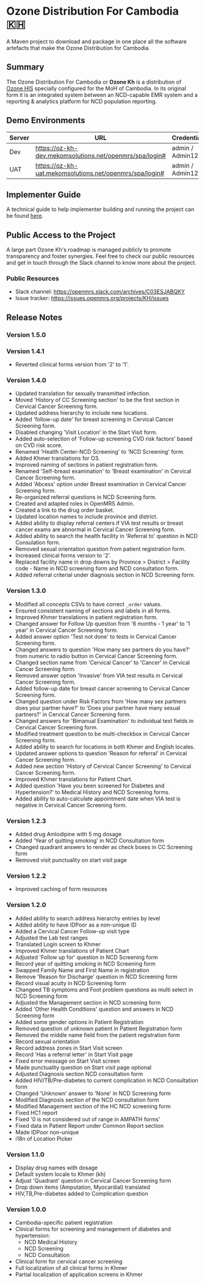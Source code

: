 # Ozone Distribution For Cambodia 🇰🇭

A Maven project to download and package in one place all the software artefacts that make the Ozone Distribution for Cambodia.

## Summary

The Ozone Distribution For Cambodia or **Ozone Kh** is a distribution of [Ozone HIS](https://www.ozone-his.com) specially configured for the MoH of Cambodia. In its original form it is an integrated system between an NCD-capable EMR system and a reporting & analytics platform for NCD population reporting.

## Demo Environments

| Server   | URL                                                          | Credentials      |
|----------|--------------------------------------------------------------|------------------|
| Dev      | https://oz-kh-dev.mekomsolutions.net/openmrs/spa/login#      | admin / Admin123 |
| UAT      | https://oz-kh-uat.mekomsolutions.net/openmrs/spa/login# | admin / Admin123   |

## Implementer Guide

A technical guide to help implementer building and running the project can be found [here](readme/impl-guide.md).

## Public Access to the Project

A large part Ozone Kh's roadmap is managed publicly to promote transparency and foster synergies. Feel free to check our public resources and get in touch through the Slack channel to know more about the project.

### Public Resources

* Slack channel: https://openmrs.slack.com/archives/C03ESJABQKY
* Issue tracker: https://issues.openmrs.org/projects/KH/issues

## Release Notes

### Version 1.5.0

### Version 1.4.1
* Reverted clinical forms version from '2' to '1'.

### Version 1.4.0
* Updated translation for sexually transmitted infection.
* Moved 'History of CC Screening section' to be the first section in Cervical Cancer Screening form.
* Updated address hierarchy to include new locations.
* Added 'follow-up date' for breast screening in Cervical Cancer Screening form.
* Disabled changing 'Visit Location' in the Start Visit form.
* Added auto-selection of 'Follow-up screening CVD risk factors' based on CVD risk score.
* Renamed 'Health Center-NCD Screening' to 'NCD Screening' form.
* Added Khmer translations for O3.
* Improved naming of sections in patient registration form.
* Renamed 'Self-breast examination' to 'Breast examination' in Cervical Cancer Screening form.
* Added 'Abcess' option under Breast examination in Cervical Cancer Screening form.
* Re-organized referral questions in NCD Screening form.
* Created and adapted roles in OpenMRS Admin.
* Created a link to the drug order basket.
* Updated location names to include province and district.
* Added ability to display referral centers if VIA test results or breast cancer exams are abnormal in Cervical Cancer Screening form.
* Added ability to search the health facility in 'Referral to' question in NCD Consulation form.
* Removed sexual orientation question from patient registration form.
* Increased clinical forms version to '2'.
* Replaced facility name in drop downs by Province > District > Facility code - Name in NCD screening form and NCD consultation form.
* Added referral criterial under diagnosis section in NCD Screening form.

### Version 1.3.0
* Modified all concepts CSVs to have correct `_order` values.
* Ensured consistent naming of sections and labels in all forms.
* Improved Khmer translations in patient registration form.
* Changed answer for Follow Up question from '6 months - 1 year' to '1 year' in Cervical Cancer Screening form.
* Added answer option 'Test not done' to tests in Cervical Cancer Screening form.
* Changed answers to question 'How many sex partners do you have?' from numeric to radio button in Cervical Cancer Screening form.
* Changed section name from 'Cervical Cancer' to 'Cancer' in Cervical Cancer Screening form.
* Removed answer option 'Invasive' from VIA test results in Cervical Cancer Screening form.
* Added follow-up date for breast cancer screening to Cervical Cancer Screening form.
* Changed question under Risk Factors from 'How many sex partners does your partner have?' to 'Does your partner have many sexual partners?' in Cervical Cancer Screening form.
* Changed answers for 'Bimanual Examination' to individual text fields in Cervical Cancer Screening form.
* Modified treatment question to be multi-checkbox in Cervical Cancer Screening form.
* Added ability to search for locations in both Khmer and English locales.
* Updated answer options to question 'Reason for referral' in Cervical Cancer Screening form.
* Added new section 'History of Cervical Cancer Screening' to Cervical Cancer Screening form.
* Improved Khmer translations for Patient Chart.
* Added question 'Have you been screened for Diabetes and Hypertension?' to Medical History and NCD Screening forms.
* Added ability to auto-calculate appointment date when VIA test is negative in Cervical Cancer Screening form.

### Version 1.2.3
* Added drug Amlodipine with 5 mg dosage
* Added 'Year of quitting smoking' in NCD Consultation form
* Changed quadrant answers to render as check boxes in CC Screening form
* Removed visit punctuality on start visit page

### Version 1.2.2
* Improved caching of form resources

### Version 1.2.0
* Added ability to search address hierarchy entries by level
* Added ability to have IDPoor as a non-unique ID
* Added a Cervical Cancer Follow-up visit type
* Adjusted the Lab test ranges
* Translated Login screen to Khmer
* Improved Khmer translations of Patient Chart
* Adjusted 'Follow up for' question in NCD Screening form
* Record year of quitting smoking in NCD Screening form
* Swapped Family Name and First Name in registration
* Remove 'Reason for Discharge' question in NCD Screening form
* Record visual acuity in NCD Screening form
* Changeed TB symptoms and Foot problem questions as multi select in NCD Screening form
* Adjusted the Management section in NCD screening form
* Added 'Other Health Conditions' question and answers in NCD Screening form
* Added some gender options in Patient Registration
* Removed question of unknown patient in Patient Registration form
* Removed the middle name field from the patient registration form
* Record sexual orientation
* Record address zones in Start Visit screen
* Record 'Has a referral letter' in Start Visit page
* Fixed error message on Start Visit screen
* Made punctuality question on Start visit page optional
* Adjusted Diagnosis section NCD consultation form
* Added HIV/TB/Pre-diabetes to current complication in NCD Consultation form
* Changed 'Unknown' answer to 'None' in NCD Screening form
* Modified Diagnosis section of the NCD consultation form 
* Modified Management section of the HC NCD screening form
* Fixed HC1 report
* Fixed '0 is not considered out of range in AMPATH forms'
* Fixed data in Patient Report under Common Report section
* Made IDPoor non-unique
* i18n of Location Picker

### Version 1.1.0

* Display drug names with dosage
* Default system locale to Khmer (kh)
* Adjust 'Quadrant' question in Cervical Cancer Screening form
* Drop down items (Amputation, Myocardial) translated
* HIV,TB,Pre-diabetes added to Complication question

### Version 1.0.0
* Cambodia-specific patient registration
* Clinical forms for screening and management of diabetes and hypertension:
  * NCD Medical History
  * NCD Screening
  * NCD Consultation
* Clinical form for cervical cancer screening
* Full localization of all clinical forms in Khmer
* Partial localization of application screens in Khmer
